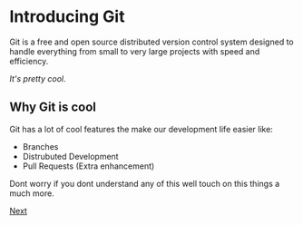# Introducing Git

Git is a free and open source distributed version control system designed to handle everything from small to very large projects with speed and efficiency.

*It's pretty cool.*


## Why Git is cool

Git has a lot of cool features the make our development life easier like:

- Branches
- Distrubuted Development
- Pull Requests (Extra enhancement)

Dont worry if you dont understand any of this well touch on this things a much more.

[Next](git-getting-started.md)
